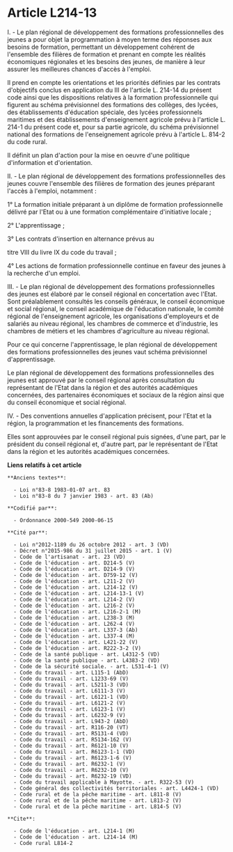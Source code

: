 # Article L214-13

I. - Le plan régional de développement des formations professionnelles des jeunes a pour objet la programmation à moyen terme
des réponses aux besoins de formation, permettant un développement cohérent de l'ensemble des filières de formation et
prenant en compte les réalités économiques régionales et les besoins des jeunes, de manière à leur assurer les meilleures
chances d'accès à l'emploi.

Il prend en compte les orientations et les priorités définies par les contrats d'objectifs conclus en application du III de
l'article L. 214-14 du présent code ainsi que les dispositions relatives à la formation professionnelle qui figurent au
schéma prévisionnel des formations des collèges, des lycées, des établissements d'éducation spéciale, des lycées
professionnels maritimes et des établissements d'enseignement agricole prévu à l'article L. 214-1 du présent code et, pour sa
partie agricole, du schéma prévisionnel national des formations de l'enseignement agricole prévu à l'article L. 814-2 du code
rural.

Il définit un plan d'action pour la mise en oeuvre d'une politique d'information et d'orientation.

II. - Le plan régional de développement des formations professionnelles des jeunes couvre l'ensemble des filières de
formation des jeunes préparant l'accès à l'emploi, notamment :

1° La formation initiale préparant à un diplôme de formation professionnelle délivré par l'Etat ou à une formation
complémentaire d'initiative locale ;

2° L'apprentissage ;

3° Les contrats d'insertion en alternance prévus au

titre VIII du livre IX du code du travail ;

4° Les actions de formation professionnelle continue en faveur des jeunes à la recherche d'un emploi.

III. - Le plan régional de développement des formations professionnelles des jeunes est élaboré par le conseil régional en
concertation avec l'Etat. Sont préalablement consultés les conseils généraux, le conseil économique et social régional, le
conseil académique de l'éducation nationale, le comité régional de l'enseignement agricole, les organisations d'employeurs et
de salariés au niveau régional, les chambres de commerce et d'industrie, les chambres de métiers et les chambres
d'agriculture au niveau régional.

Pour ce qui concerne l'apprentissage, le plan régional de développement des formations professionnelles des jeunes vaut
schéma prévisionnel d'apprentissage.

Le plan régional de développement des formations professionnelles des jeunes est approuvé par le conseil régional après
consultation du représentant de l'Etat dans la région et des autorités académiques concernées, des partenaires économiques et
sociaux de la région ainsi que du conseil économique et social régional.

IV. - Des conventions annuelles d'application précisent, pour l'Etat et la région, la programmation et les financements des
formations.

Elles sont approuvées par le conseil régional puis signées, d'une part, par le président du conseil régional et, d'autre
part, par le représentant de l'Etat dans la région et les autorités académiques concernées.

**Liens relatifs à cet article**

	**Anciens textes**:

	  - Loi n°83-8 1983-01-07 art. 83
	  - Loi n°83-8 du 7 janvier 1983 - art. 83 (Ab)

	**Codifié par**:

	  - Ordonnance 2000-549 2000-06-15

	**Cité par**:

	  - Loi n°2012-1189 du 26 octobre 2012 - art. 3 (VD)
	  - Décret n°2015-986 du 31 juillet 2015 - art. 1 (V)
	  - Code de l'artisanat - art. 23 (VD)
	  - Code de l'éducation - art. D214-5 (V)
	  - Code de l'éducation - art. D214-9 (V)
	  - Code de l'éducation - art. D759-12 (V)
	  - Code de l'éducation - art. L211-2 (V)
	  - Code de l'éducation - art. L214-12 (V)
	  - Code de l'éducation - art. L214-13-1 (V)
	  - Code de l'éducation - art. L214-2 (V)
	  - Code de l'éducation - art. L216-2 (V)
	  - Code de l'éducation - art. L216-2-1 (M)
	  - Code de l'éducation - art. L238-3 (M)
	  - Code de l'éducation - art. L262-4 (V)
	  - Code de l'éducation - art. L337-3 (Ab)
	  - Code de l'éducation - art. L337-4 (M)
	  - Code de l'éducation - art. L421-22 (V)
	  - Code de l'éducation - art. R222-3-2 (V)
	  - Code de la santé publique - art. L4312-5 (VD)
	  - Code de la santé publique - art. L4383-2 (VD)
	  - Code de la sécurité sociale. - art. L531-4-1 (V)
	  - Code du travail - art. L115-1 (AbD)
	  - Code du travail - art. L1233-69 (V)
	  - Code du travail - art. L5211-3 (VD)
	  - Code du travail - art. L6111-3 (V)
	  - Code du travail - art. L6121-1 (VD)
	  - Code du travail - art. L6121-2 (V)
	  - Code du travail - art. L6123-1 (V)
	  - Code du travail - art. L6232-9 (V)
	  - Code du travail - art. L943-2 (AbD)
	  - Code du travail - art. R116-20 (VT)
	  - Code du travail - art. R5131-4 (VD)
	  - Code du travail - art. R5134-162 (V)
	  - Code du travail - art. R6121-10 (V)
	  - Code du travail - art. R6123-1-1 (VD)
	  - Code du travail - art. R6123-1-6 (V)
	  - Code du travail - art. R6232-1 (V)
	  - Code du travail - art. R6232-10 (V)
	  - Code du travail - art. R6232-19 (VD)
	  - Code du travail applicable à Mayotte. - art. R322-53 (V)
	  - Code général des collectivités territoriales - art. L4424-1 (VD)
	  - Code rural et de la pêche maritime - art. L811-8 (V)
	  - Code rural et de la pêche maritime - art. L813-2 (V)
	  - Code rural et de la pêche maritime - art. L814-5 (V)

	**Cite**:

	  - Code de l'éducation - art. L214-1 (M)
	  - Code de l'éducation - art. L214-14 (M)
	  - Code rural L814-2
